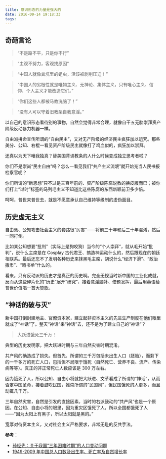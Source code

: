 ```yaml
---
title: 意识形态的力量是强大的
date: 2016-09-14 19:18:33
tags:
---
```


## 奇葩言论 ##

> “不是路不平，只是你不行”

> “主观不努力，客观找原因”

> “中国人就像粪坑里的蛆虫，活该被剥削压迫！”

> “中国人的劣根性就是唯物主义、无神论、集体主义，只有唯心主义、信仰、个人主义才能改造它们。”

> “你们这些人都被马教洗脑了！”

> “没有人可以守着旧教条自我意淫。”

以自己的意识形态看待别的事物，自然会觉得非常合理，就像自干五无脑崇拜资产阶级反动暴力机器一样。

自由派拼命宣传所谓的“自由民主”，又对无产阶级的经济民主疯狂加以诅咒。那些美分、公知、右棍一看见资产阶级民主就像打了鸡血似的，疯狂加以崇拜。

还真以为天下唯我独真？替美国背诵教条的人什么时候变成独立思考者啦？

你们不是崇尚“民主自由”吗？怎么一看见我们“共产主义流氓”就开始充当人民书报检察官呢？

你们所谓的“新思想”只不过是三百年前的、资产阶级陈腐说教的换皮版而已；被你们打上“过时”标签的马列毛主义不知道比这些陈腐的东西新颖前卫多少倍。

呵呵，普世来普世去，就是不愿意承认自己维持等级制的虚伪面目。

## 历史虚无主义 ##

自由派、公知攻击社会主义的套路很“厉害”——将前三十年和后三十年混淆，然后一同打倒。

比如某公知想要“批判”（实际上是狗咬狗）当今的“个人崇拜”，就从毛开始“批判”，说什么主席是在 Cosplay 古代君王、搞造神运动什么的，然后跟现在的朝廷相联系。最后还忘不了发明各种历史来抹黑毛主席，胡说什么“经济下滑”、“政治撒币”、“晒书单”什么的。

看来，只有反动派的历史才是真正的历史啊。完全无视当时新中国的工业化成就，反而从这些碎片化的“历史”展开“研究”，接着意淫脑补、借题发挥，最后用英语给普世价值唱一首大赞歌。

## “神话的破与灭” ##

新中国打倒封建地主、官僚资本家，建立起非资本主义的先进生产制度在他们眼里就成了“神话”了。整天“神话”来“神话”去，还不是为了建立自己的“神话”？

> 大跃进饿死三千万！

典型的历史发明家，把大跃进时期与三年自然灾害时期混淆。

共产风的确造成了损失。但首先，所谓的三千万包括未出生人口（胚胎），而剩下的一千多万的死亡人口，包括但不局限于饿死（自然死亡、营养不良、流产、传染病等等）。真正的非正常死亡人数应该是 300 万左右。

因为饿死了人，所以公知、自由小将就把大跃进、文革看成了所谓的“神话”，从而否定中国革命，接着鼓吹民国，推崇所谓的“民国风”，但民国饿死的人更多，而且动辄几千万。

三年自然灾害，自然是引发的直接因素，当时的右派鼓动的“共产风”也是一个原因。在公知、自由小将的眼里，因为重灾区饿死了人，所以全国都饿死了人——“因为太阳上有黑子，所以太阳就是黑的。”

宽厚对待资本主义，又对社会主义严格要求，非常无耻的反共手法。

**参考**：

* [孙经先：关于我国“三年困难时期”的人口变动问题](http://www.360doc.com/content/12/1111/21/4295303_247278866.shtml)
* [1949-2009 年中国总人口数及出生率、死亡率及自然增长率](http://image59.360doc.com/DownloadImg/2013/03/2023/31078348_1.jpg)
